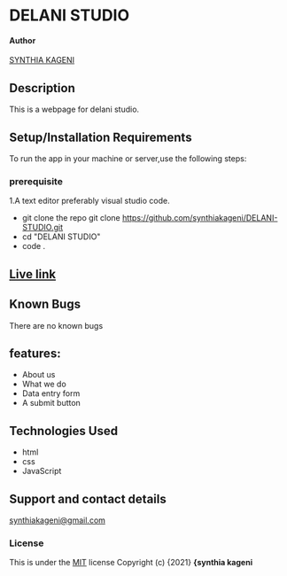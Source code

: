 # DELANI STUDIO
#### Author 
<a href="https://github.com/synthiakageni"> SYNTHIA KAGENI</a>
## Description
This is a webpage for delani studio.
## Setup/Installation Requirements
To run the app in your machine or server,use the following steps:
### prerequisite
1.A text editor preferably visual studio code.
*  git clone the repo git clone https://github.com/synthiakageni/DELANI-STUDIO.git
*  cd "DELANI STUDIO" 
*  code .
## [Live link]()
## Known Bugs
There are no known bugs
## features:
* About us
* What we do 
* Data entry form
* A submit button
## Technologies Used
* html
* css
* JavaScript
## Support and contact details
synthiakageni@gmail.com
### License
This is under the [MIT](LICENSE) license
Copyright (c) {2021} **{synthia kageni**
